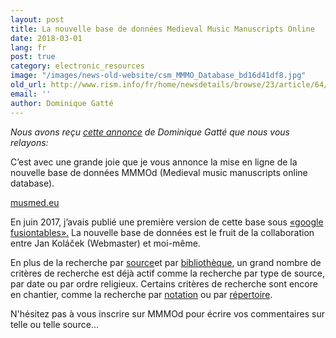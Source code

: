 ```yaml
---
layout: post
title: La nouvelle base de données Medieval Music Manuscripts Online
date: 2018-03-01
lang: fr
post: true
category: electronic_resources
image: "/images/news-old-website/csm_MMMO_Database_bd16d41df8.jpg"
old_url: http://www.rism.info/fr/home/newsdetails/browse/23/article/64/the-new-database-medieval-music-manuscripts-online.html
email: ''
author: Dominique Gatté
---
```


_Nous avons reçu [cette annonce](http://gregorian-chant.ning.com/group/lesmanuscritsduweb/forum/topics/the-new-database-music-manuscripts-online "Ouvre un lien externe dans une nouvelle fenêtre") de Dominique Gatté que nous vous relayons:_

C’est avec une grande joie que je vous annonce la mise en ligne de la nouvelle base de données MMMOd (Medieval music manuscripts online database).

[musmed.eu](http://musmed.eu)

En juin 2017, j’avais publié une première version de cette base sous [«google fusiontables».](http://gregorian-chant.ning.com/group/lesmanuscritsduweb/forum/topics/new-database-6900-music-manuscripts-online-mmmod) La nouvelle base de données est le fruit de la collaboration entre Jan Koláček (Webmaster) et moi-même.

En plus de la recherche par [source](http://musmed.eu/sources)et par [bibliothèque](http://musmed.eu/archives), un grand nombre de critères de recherche est déjà actif comme la recherche par type de source, par date ou par ordre religieux. Certains critères de recherche sont encore en chantier, comme la recherche par [notation](http://musmed.eu/notation) ou par [répertoire](http://musmed.eu/repertoire).

N'hésitez pas à vous inscrire sur MMMOd pour écrire vos commentaires sur telle ou telle source...
